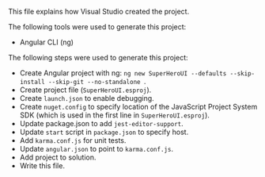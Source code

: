 This file explains how Visual Studio created the project.

The following tools were used to generate this project:
- Angular CLI (ng)

The following steps were used to generate this project:
- Create Angular project with ng: `ng new SuperHeroUI --defaults --skip-install --skip-git --no-standalone `.
- Create project file (`SuperHeroUI.esproj`).
- Create `launch.json` to enable debugging.
- Create `nuget.config` to specify location of the JavaScript Project System SDK (which is used in the first line in `SuperHeroUI.esproj`).
- Update package.json to add `jest-editor-support`.
- Update `start` script in `package.json` to specify host.
- Add `karma.conf.js` for unit tests.
- Update `angular.json` to point to `karma.conf.js`.
- Add project to solution.
- Write this file.
